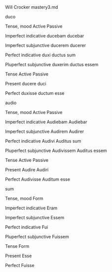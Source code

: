 Will Crocker mastery3.md

duco

Tense, mood	             Active	       Passive

Imperfect indicative	 	 ducebam       ducebar	

Imperfect subjunctive	 	 ducerem       ducerer	

Perfect indicative	 	   duxi          ductus sum	

Pluperfect subjunctive   duxerim       ductus essem	


Tense	       Active	     Passive

Present	 	   ducere	     duci

Perfect	     duxisse	   ductum esse

audio

Tense, mood	              Active	     Passive

Imperfect indicative	 	  Audiebam     Audiebar

Imperfect subjunctive	 	  Audirem      Audirer

Perfect indicative	 	    Audivi       Auditus sum

Pluperfect subjunctive	 	Audivissem   Auditus essem


Tense       	Active	    Passive

Present	 	    Audire	    Audiri                   

Perfect	 	    Audivisse 	Auditum esse

sum

Tense, mood	              Form

Imperfect indicative	    Eram

Imperfect subjunctive	    Essem

Perfect indicative	      Fui

Pluperfect subjunctive	  Fuissem

Tense	        Form

Present	      Esse

Perfect	      Fuisse

